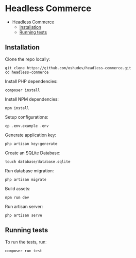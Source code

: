 # Headless Commerce

<!-- TOC -->
* [Headless Commerce](#headless-commerce)
  * [Installation](#installation)
  * [Running tests](#running-tests)
<!-- TOC -->

## Installation

Clone the repo locally:

```shell
git clone https://github.com/oshudev/headless-commerce.git
cd headless-commerce
```

Install PHP dependencies:

```shell
composer install
```

Install NPM dependencies:
```shell
npm install
```

Setup configurations:

```shell
cp .env.example .env
```

Generate application key:

```shell
php artisan key:generate
```

Create an SQLite Database:

```shell
touch database/database.sqlite
```

Run database migration:

```shell
php artisan migrate
```

Build assets:

```shell
npm run dev
```

Run artisan server:

```shell
php artisan serve
```

## Running tests
To run the tests, run:

```shell
composer run test
```
